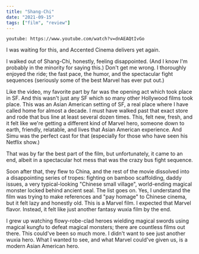```yaml
---
title: "Shang-Chi"
date: "2021-09-15"
tags: ["film", "review"]
---
```


`youtube: https://www.youtube.com/watch?v=dnAEAQtIvGo`

I was waiting for this, and Accented Cinema delivers yet again.

I walked out of Shang-Chi, honestly, feeling disappointed. (And I know I'm probably in the minority for saying this.) Don't get me wrong. I thoroughly enjoyed the ride; the fast pace, the humor, and the spectacular fight sequences (seriously some of the best Marvel has ever put out.)

Like the video, my favorite part by far was the opening act which took place in SF. And this wasn't just any SF which so many other Hollywood films took place. This was an Asian American setting of SF, a real place where I have called home for almost a decade. I must have walked past that exact store and rode that bus line at least several dozen times. This, felt new, fresh, and it felt like we're getting a different kind of Marvel hero, someone down to earth, friendly, relatable, and lives that Asian American experience. And Simu was the perfect cast for that (especially for those who have seen his Netflix show.)

That was by far the best part of the film, but unfortunately, it came to an end, albeit in a spectacular hot mess that was the crazy bus fight sequence.

Soon after that, they flew to China, and the rest of the movie dissolved into a disappointing series of tropes: fighting on bamboo scaffolding, daddy issues, a very typical-looking "Chinese small village", world-ending magical monster locked behind ancient seal. The list goes on. Yes, I understand the film was trying to make references and "pay homage" to Chinese cinema, but it felt lazy and honestly old. This is a Marvel film. I expected that Marvel flavor. Instead, it felt like just another fantasy wuxia film by the end.

I grew up watching flowy-robe-clad heroes wielding magical swords using magical kungfu to defeat magical monsters; there are countless films out there. This could've been so much more. I didn't want to see just another wuxia hero. What I wanted to see, and what Marvel could've given us, is a modern Asian American hero.
